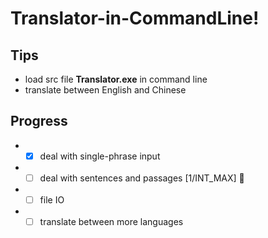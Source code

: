 # Translator-in-CommandLine!
## Tips
* load src file **Translator.exe** in command line
* translate between English and Chinese
## Progress
* -[x] deal with single-phrase input
* -[ ] deal with sentences and passages [1/INT_MAX] 🤣
* -[ ] file IO
* -[ ] translate between more languages
